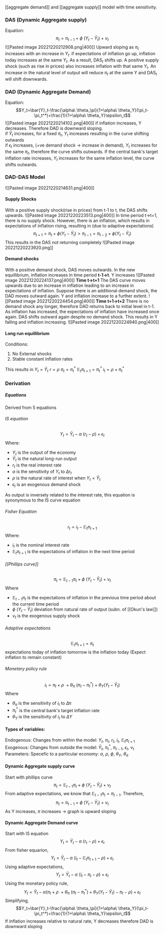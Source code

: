 [[aggregate demand]] and [[aggregate supply]] model with time sensitivity.

### DAS (Dynamic Aggregate supply)
Equation:
$$\pi_t=\pi_{t-1}+\phi\ (Y_t-\bar{Y}_t)+\nu_t$$
![[Pasted image 20221220212908.png|400]]
Upward sloping as $\pi_t$ increases with an increase in $Y_t$.
if expectations of inflation go up, inflation today increases at the same $Y_t$. As a result, DAS$_t$ shifts up. A positive supply shock (such as rise in prices) also increases inflation with that same $Y_t$. An increase in the natural level of output will reduce $\pi_t$ at the same Y and DAS$_t$ will shift downwards.

### DAD (Dynamic Aggregate Demand)
Equation:
$$Y_t=\bar{Y}_t-\frac{\alpha\ \theta_\pi}{1+\alpha\ \theta_Y}(\pi_t-\pi_t^*)+\frac{1}{1+\alpha\ \theta_Y}\epsilon_t$$
![[Pasted image 20221220214102.png|400]]
if inflation increases, Y decreases. Therefore DAD is downward sloping.  
if $\bar{Y}_t$ increases, for a fixed $\pi_t$, $Y_t$ increases resulting in the curve shifting outwards  
if $\epsilon_t$ increases, (+ve demand shock → increase in demand), $Y_t$ increases for the same $\pi_t$, therefore the curve shifts outwards. If the central bank's target inflation rate increases, $Y_t$ increases for the same inflation level, the curve shifts outwards.

### DAD-DAS Model
![[Pasted image 20221220214631.png|400]]

#### Supply Shocks
With a positive supply shock(rise in prices) from t-1 to t, the DAS shifts upwards.
![[Pasted image 20221220223513.png|400]]
In time period t->t+1, there is no supply shock. However, there is an inflation, which results in expectations of inflation rising, resulting in (due to adaptive expectations)
$$\pi_{t+1}=\pi_t+\phi(Y_t-\bar{Y}_t)>\pi_{t-1}=\pi_{t-2}+\phi(Y_t-\bar{Y}_t)$$
This results in the DAS not returning completely
![[Pasted image 20221220223920.png]]

#### Demand shocks
With a positive demand shock, DAS moves outwards. In the new equillibrium, inflation increases in time period **t-1->t**. Y increases
![[Pasted image 20221220224137.png|400]]
**Time t->t+1**
The DAS curve moves upwards due to an increase in inflation leading to an increase in expectations of inflation. Suppose there is an additional demand shock, the DAD moves outward again. Y and inflation increase to a further extent. 
![[Pasted image 20221220224454.png|400]]
**Time t+1->t+2**
There is no demand shock any longer, therefore DAD returns back to initial level in t-1. As inflation has increased, the expectations of inflation have increased once again. DAS shifts outward again despite no demand shock. This results in Y falling and inflation increasing.
![[Pasted image 20221220224940.png|400]]

#### Long run equillibrium
Conditions:
1. No External shocks
2. Stable constant inflation rates

This results in
$Y_t=\bar{Y}_t$
$r=\rho$
$\pi_t=\pi_t^*$
$\mathbb{E}_t\pi_{t+1}=\pi_t^*$
$i_t=\rho+\pi_t^*$

### Derivation
##### Equations
Derived from 5 equations
###### IS equation
$$Y_t=\bar{Y}_t-\alpha\ (r_t-\rho)+\epsilon_t$$
Where:
- $Y_t$ is the output of the economy
- $\bar{Y}_t$ is the natural long-run output
- $r_t$ is the real interest rate
- $\alpha$ is the sensitivity of $Y_t$ to $\Delta r_t$
- $\rho$ is the natural rate of interest when $Y_t=\bar{Y}_t$
- $\epsilon_t$ is an exogenous demand shock

As output is inversely related to the interest rate, this equation is synonymous to the IS curve equation

###### Fisher Equation
$$r_t=i_t-\mathbb{E}_t\pi_{t+1}$$
Where:
- $i_t$ is the nominal interest rate
- $\mathbb{E}_t\pi_{t+1}$ is the expectations of inflation in the next time period

###### [[Phillips curve]]
$$\pi_t=\mathbb{E}_{t-1}\pi_t+\phi\ (Y_t-\bar{Y}_t)+\nu_t$$
Where
- $\mathbb{E}_{t-1}\pi_t$ is the expectations of inflation in the previous time period about the current time period
- $\phi\ (Y_t-\bar{Y}_t)$ deviation from natural rate of output (subn. of [[Okun's law]])
- $\nu_t$ is the exogenous supply shock

###### Adaptive expectations
$$\mathbb{E}_t\pi_{t+1}=\pi_t$$
expectations today of inflation tomorrow is the inflation today (Expect inflation to remain constant)

###### Monetary policy rule
$$i_t=\pi_t+\rho\ +\theta_{\pi}\ (\pi_t-\pi_t^*)+\theta_Y(Y_t-\bar{Y}_t)$$
Where
- $\theta_\pi$ is the sensitivity of $i_t$ to $\Delta\pi$
- $\pi^*_t$ is the central bank's target inflation rate
- $\theta_Y$ is the sensitivity of $i_t$ to $\Delta Y$

#### Types of variables:
Endogenous: Changes from within the model: $Y_t,\ \pi_t,\ r_t,\ i_t,\ \mathbb{E}_t\pi_{t+1}$
Exogenous: Changes from outside the model: $\bar{Y}_t,\ \pi^*_t,\ \pi_{t-1},\ \epsilon_t,\ \nu_t$
Parameters: Specefic to a particular economy: $\alpha,\ \rho,\ \phi,\ \theta_Y,\ \theta_\pi$

#### Dynamic Aggregate supply curve
Start with phillips curve
$$\pi_t=\mathbb{E}_{t-1}\pi_t+\phi\ (Y_t-\bar{Y}_t)+\nu_t$$
From adaptive expectations, we know that $\mathbb{E}_{t-1}\pi_t=\pi_{t-1}$. Therefore, 
$$\pi_t=\pi_{t-1}+\phi\ (Y_t-\bar{Y}_t)+\nu_t$$
As Y increases, $\pi$ increases -> graph is upward sloping

#### Dynamic Aggregate Demand curve
Start with IS equation
$$Y_t=\bar{Y}_t-\alpha\ (r_t-\rho)+\epsilon_t$$
From fisher equarion,
$$Y_t=\bar{Y}_t-\alpha\ (i_t-\mathbb{E}_t\pi_{t+1}-\rho)+\epsilon_t$$
Using adaptive expectations,
$$Y_t=\bar{Y}_t-\alpha\ (i_t-\pi_t-\rho)+\epsilon_t$$
Using the monetary policy rule,
$$Y_t=\bar{Y}_t-\alpha(\pi_t+\rho\ +\theta_{\pi}\ (\pi_t-\pi_t^*)+\theta_Y(Y_t-\bar{Y}_t)-\pi_t-\rho)+\epsilon_t$$
Simplifying,
$$Y_t=\bar{Y}_t-\frac{\alpha\ \theta_\pi}{1+\alpha\ \theta_Y}(\pi_t-\pi_t^*)+\frac{1}{1+\alpha\ \theta_Y}\epsilon_t$$
If inflation increases relative to natural rate, Y decreases therefore DAD is downward sloping
